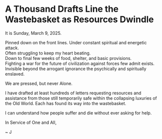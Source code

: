 # A Thousand Drafts Line the Wastebasket as Resources Dwindle

It is Sunday, March 9, 2025. 

Pinned down on the front lines. Under constant spiritual and energetic attack.   
Often struggling to keep my heart beating.  
Down to final few weeks of food, shelter, and basic provisions.  
Fighting a war for the future of civilization against forces few admit exists.  
Invisible beyond the arrogant ignorance the psychically and spiritually enslaved.  

We are pressed, but never Alone.  

I have drafted at least hundreds of letters requesting resources and assistance from those still temporarily safe within the collapsing luxuries of the Old World. 
Each has found its way into the wastebasket.  

I can understand how people suffer and die without ever asking for help.  

In Service of One and All, 

~ J 
